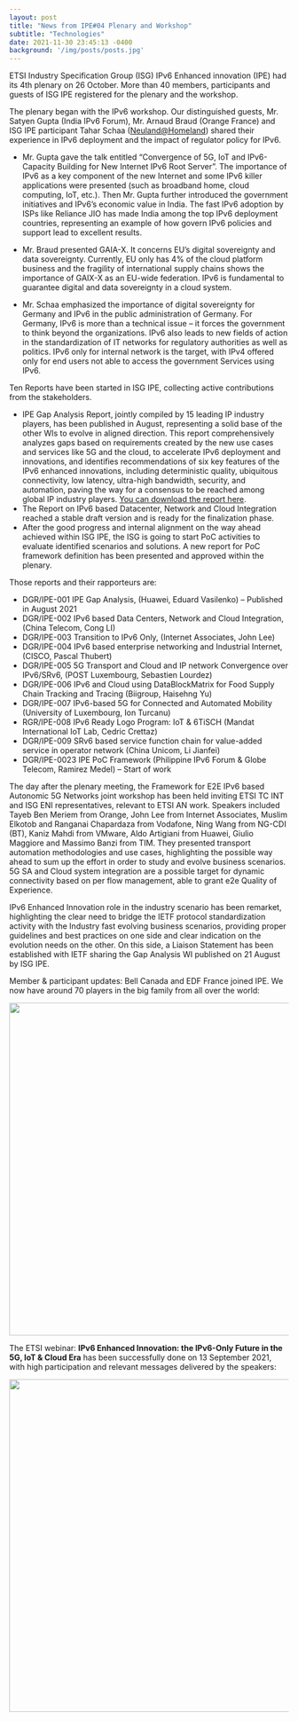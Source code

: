 ```yaml
---
layout: post
title: "News from IPE#04 Plenary and Workshop"
subtitle: "Technologies"
date: 2021-11-30 23:45:13 -0400
background: '/img/posts/posts.jpg'
---
```


ETSI Industry Specification Group (ISG) IPv6 Enhanced innovation (IPE) had its 4th plenary on 26 October. More than 40 members, participants and guests of ISG IPE registered for the plenary and the workshop.

The plenary began with the IPv6 workshop. Our distinguished guests, Mr. Satyen Gupta (India IPv6 Forum), Mr. Arnaud Braud (Orange France) and ISG IPE participant Tahar Schaa \([Neuland@Homeland](Neuland@Homeland)\) shared their experience in IPv6 deployment and the impact of regulator policy for IPv6.

- Mr. Gupta gave the talk entitled “Convergence of 5G, IoT and IPv6-Capacity Building for New Internet IPv6 Root Server”. The importance of IPv6 as a key component of the new Internet and some IPv6 killer applications were presented (such as broadband home, cloud computing, IoT, etc.). Then Mr. Gupta further introduced the government initiatives and IPv6’s economic value in India. The fast IPv6 adoption by ISPs like Reliance JIO has made India among the top IPv6 deployment countries, representing an example of how govern IPv6 policies and support lead to excellent results.

- Mr. Braud presented GAIA-X. It concerns EU’s digital sovereignty and data sovereignty. Currently, EU only has 4% of the cloud platform business and the fragility of international supply chains shows the importance of GAIX-X as an EU-wide federation. IPv6 is fundamental to guarantee digital and data sovereignty in a cloud system.

- Mr. Schaa emphasized the importance of digital sovereignty for Germany and IPv6 in the public administration of Germany. For Germany, IPv6 is more than a technical issue – it forces the government to think beyond the organizations. IPv6 also leads to new fields of action in the standardization of IT networks for regulatory authorities as well as politics. IPv6 only for internal network is the target, with IPv4 offered only for end users not able to access the government Services using IPv6.

Ten Reports have been started in ISG IPE, collecting active contributions from the stakeholders.

- IPE Gap Analysis Report, jointly compiled by 15 leading IP industry players, has been published in August, representing a solid base of the other WIs to evolve in aligned direction. This report comprehensively analyzes gaps based on requirements created by the new use cases and services like 5G and the cloud, to accelerate IPv6 deployment and innovations, and identifies recommendations of six key features of the IPv6 enhanced innovations, including deterministic quality, ubiquitous connectivity, low latency, ultra-high bandwidth, security, and automation, paving the way for a consensus to be reached among global IP industry players. [You can download the report here](https://www.etsi.org/deliver/etsi_gr/IPE/001_099/001/01.01.01_60/gr_IPE001v010101p.pdf).
- The Report on IPv6 based Datacenter, Network and Cloud Integration reached a stable draft version and is ready for the finalization phase.
- After the good progress and internal alignment on the way ahead achieved within ISG IPE, the ISG is going to start PoC activities to evaluate identified scenarios and solutions. A new report for PoC framework definition has been presented and approved within the plenary.

Those reports and their rapporteurs are:

- DGR/IPE-001 IPE Gap Analysis, (Huawei, Eduard Vasilenko) – Published in August 2021
- DGR/IPE-002 IPv6 based Data Centers, Network and Cloud Integration, (China Telecom, Cong LI)
- DGR/IPE-003 Transition to IPv6 Only, (Internet Associates, John Lee)
- DGR/IPE-004 IPv6 based enterprise networking and Industrial Internet, (CISCO, Pascal Thubert)
- DGR/IPE-005 5G Transport and Cloud and IP network Convergence over IPv6/SRv6, (POST Luxembourg, Sebastien Lourdez)
- DGR/IPE-006 IPv6 and Cloud using DataBlockMatrix for Food Supply Chain Tracking and Tracing (Biigroup, Haisehng Yu)
- DGR/IPE-007 IPv6-based 5G for Connected and Automated Mobility (University of Luxembourg, Ion Turcanu)
- RGR/IPE-008 IPv6 Ready Logo Program: IoT & 6TiSCH (Mandat International IoT Lab, Cedric Crettaz)
- DGR/IPE-009 SRv6 based service function chain for value-added service in operator network (China Unicom, Li Jianfei)
- DGR/IPE-0023 IPE PoC Framework (Philippine IPv6 Forum & Globe Telecom, Ramirez Medel) – Start of work

The day after the plenary meeting, the Framework for E2E IPv6 based Autonomic 5G Networks joint workshop has been held inviting ETSI TC INT and ISG ENI representatives, relevant to ETSI AN work. Speakers included Tayeb Ben Meriem from Orange, John Lee from Internet Associates, Muslim Elkotob and Ranganai Chapardaza from Vodafone, Ning Wang from NG-CDI (BT), Kaniz Mahdi from VMware, Aldo Artigiani from Huawei, Giulio Maggiore and Massimo Banzi from TIM. They presented transport automation methodologies and use cases, highlighting the possible way ahead to sum up the effort in order to study and evolve business scenarios. 5G SA and Cloud system integration are a possible target for dynamic connectivity based on per flow management, able to grant e2e Quality of Experience.

IPv6 Enhanced Innovation role in the industry scenario has been remarket, highlighting the clear need to bridge the IETF protocol standardization activity with the Industry fast evolving business scenarios, providing proper guidelines and best practices on one side and clear indication on the evolution needs on the other. On this side, a Liaison Statement has been established with IETF sharing the Gap Analysis WI published on 21 August by ISG IPE.

Member & participant updates: Bell Canada and EDF France joined IPE. We now have around 70 players in the big family from all over the world:

<p align="center">
  <img style="width:600px;max-width:100%" src="/ipe/img/posts/IPE-blog-members-nov21.png">
</p>

The ETSI webinar: **IPv6 Enhanced Innovation: the IPv6-Only Future in the 5G, IoT & Cloud Era** has been successfully done on 13 September 2021, with high participation and relevant messages delivered by the speakers:

<p align="center">
  <img style="width:600px;max-width:100%" src="/ipe/img/posts/IPE-blog-speakers-webinar.png">
</p>